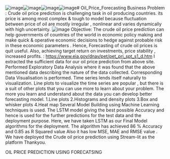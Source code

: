 ![image](https://github.com/RoshanBagchi/Oil_Price_Forecasting/assets/141212396/5b313a54-0c28-47d6-8117-254dd7ef1382)![image](https://github.com/RoshanBagchi/Oil_Price_Forecasting/assets/141212396/a6c96b4c-0e9f-42b2-ad3a-8454a0d8db0e)![image](https://github.com/RoshanBagchi/Oil_Price_Forecasting/assets/141212396/cb68ba49-8aae-43c4-88fa-42eadb65cd2b)![image](https://github.com/RoshanBagchi/Oil_Price_Forecasting/assets/141212396/72ec1774-613f-4724-a24d-3b860af553d9)# Oil_Price_Forecasting
Business Problem : Crude oil price prediction is challenging task in oil producing countries. its price is among most complex & tough to model because fluctuation between price of oil are mostly irregular , nonlinear and varies dynamically with high uncertainty.
![image](https://github.com/RoshanBagchi/Oil_Price_Forecasting/assets/141212396/e5f596aa-9f2a-45eb-b9a4-83baa33d571c)
Objective: The crude oil price prediction can help governments of countries of the world in economic policy making and make quick & operative economic decisions to hedge against probable risk in these economic parameters . Hence, Forecasting of crude oil prices is quit useful. Also, achieving target return on investments, price stability ,  increased profits.
:  https://www.eia.gov/dnav/pet/pet_pri_spt_s1_d.htm
I extracted the sufficient data for our oil price prediction from above site. 
Performed Exploratory Data Analysis where it was found that the above mentioned data describing the nature of the data collected.
Corresponding Data Visualisation is performed. Time series lends itself naturally to visualization. Line plots to visualize the time series are popular , but there is a suit of other plots that you can use more to learn about your problem. The more you learn and understand about the data you can develop better forecasting model. 
1.Line plots
2.Histograms and density plots
3.Box and whisker plots
4.Heat map 
Several Model Building using Machine Learning techniques is used. The LSTM model giving the best possible Accuracy and hence is used for the further predictions for the test data and the deployment purpose. 
Here, we have taken LSTM as our Final Model algorithms for the deployment.
The algorithm has achieved 86 % Accuracy and 0.85 as R Squared value
Also it has low MSE, MAE  and RMSE value .
We have deployed the Crude oil price prediction using Stream-lit as the platform
Thankyou. 

OIL PRICE PREDICTION USING FORECATSING



